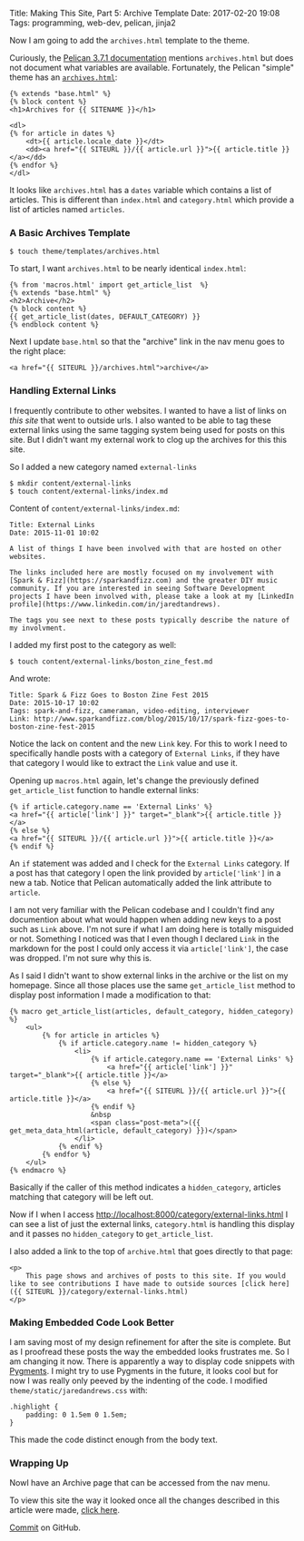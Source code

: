 Title: Making This Site, Part 5: Archive Template 
Date: 2017-02-20 19:08
Tags: programming, web-dev, pelican, jinja2

Now I am going to add the `archives.html`  template to the theme.

Curiously, the
[Pelican 3.7.1 documentation](http://docs.getpelican.com/en/stable/themes.html)
mentions `archives.html` but does not document what variables are
available. Fortunately, the Pelican "simple" theme has an
[`archives.html`](https://github.com/getpelican/pelican/blob/master/pelican/themes/simple/templates/archives.html):


	{% extends "base.html" %}
    {% block content %}
    <h1>Archives for {{ SITENAME }}</h1>
    
    <dl>
    {% for article in dates %}
        <dt>{{ article.locale_date }}</dt>
        <dd><a href="{{ SITEURL }}/{{ article.url }}">{{ article.title }}</a></dd>
    {% endfor %}
    </dl>

It looks like `archives.html` has a `dates` variable which contains a
list of articles. This is different than `index.html` and
`category.html` which provide a list of articles named `articles`.

### A Basic Archives Template

	$ touch theme/templates/archives.html

To start, I want `archives.html` to be nearly identical `index.html`:

	{% from 'macros.html' import get_article_list  %}
	{% extends "base.html" %}
	<h2>Archive</h2>
	{% block content %}
	{{ get_article_list(dates, DEFAULT_CATEGORY) }}
	{% endblock content %}

Next I update `base.html` so that the "archive" link in the nav menu
goes to the right place:

	<a href="{{ SITEURL }}/archives.html">archive</a> 

### Handling External Links

I frequently contribute to other websites. I wanted to
have a list of links on *this site*  that went to outside urls. I also
wanted to be able to tag these external links using the same tagging
system being used for posts on this site. But I didn't want my
external work to clog up the archives for this this site.

So I added a new category named `external-links`

	$ mkdir content/external-links
    $ touch content/external-links/index.md

Content of `content/external-links/index.md`:

	Title: External Links 
	Date: 2015-11-01 10:02 

	A list of things I have been involved with that are hosted on other websites.

	The links included here are mostly focused on my involvement with [Spark & Fizz](https://sparkandfizz.com) and the greater DIY music community. If you are interested in seeing Software Development projects I have been involved with, please take a look at my [LinkedIn profile](https://www.linkedin.com/in/jaredtandrews). 

	The tags you see next to these posts typically describe the nature of my involvment. 

I added my first post to the category as well:

	$ touch content/external-links/boston_zine_fest.md

And wrote:

	Title: Spark & Fizz Goes to Boston Zine Fest 2015
	Date: 2015-10-17 10:02
	Tags: spark-and-fizz, cameraman, video-editing, interviewer
	Link: http://www.sparkandfizz.com/blog/2015/10/17/spark-fizz-goes-to-boston-zine-fest-2015

Notice the lack on content and the new `Link` key. For this to work I
need to specifically handle posts with a category of `External Links`,
if they have that category I would like to extract the `Link` value
and use it.

Opening up `macros.html` again, let's change the previously defined `get_article_list` function to handle external links:

	{% if article.category.name == 'External Links' %}
	<a href="{{ article['link'] }}" target="_blank">{{ article.title }}</a>
	{% else %}
	<a href="{{ SITEURL }}/{{ article.url }}">{{ article.title }}</a>
	{% endif %}

An `if` statement was added and I check for the `External Links`
category. If a post has that category I open the link provided by
`article['link']` in a new a tab. Notice that Pelican automatically
added the link attribute to `article`.


I am not very familiar with the Pelican codebase and I couldn't find
any documention about what would happen when adding new keys to a post
such as `Link` above. I'm not sure if what I am doing here is totally
misguided or not. Something I noticed was that I even though I
declared `Link` in the markdown for the post I could only access it
via `article['link']`, the case was dropped. I'm not sure why this is.

As I said I didn't want to show external links in the archive or the
list on my homepage. Since all those places use the same
`get_article_list` method to display post information I made a
modification to that:

    {% macro get_article_list(articles, default_category, hidden_category) %}
        <ul>
            {% for article in articles %}
                {% if article.category.name != hidden_category %}
                    <li>
						{% if article.category.name == 'External Links' %}
                	        <a href="{{ article['link'] }}" target="_blank">{{ article.title }}</a>
						{% else %}
							<a href="{{ SITEURL }}/{{ article.url }}">{{ article.title }}</a>
						{% endif %}
						&nbsp
						<span class="post-meta">({{ get_meta_data_html(article, default_category) }})</span>
					</li>
                {% endif %}
            {% endfor %}
        </ul>
    {% endmacro %}

Basically if the caller of this method indicates a `hidden_category`,
articles matching that category will be left out.

Now if I when I access
[http://localhost:8000/category/external-links.html](http://localhost:8000/category/external-links.html)
I can see a list of just the external links, `category.html` is
handling this display and it passes no `hidden_category` to
`get_article_list`.

I also added a link to the top of `archive.html` that goes directly to
that page:

	<p>
		This page shows and archives of posts to this site. If you would like to see contributions I have made to outside sources [click here]({{ SITEURL }}/category/external-links.html)
	</p>

### Making Embedded Code Look Better

I am saving most of my design refinement for after the site is
complete. But as I proofread these posts the way the embedded looks
frustrates me. So I am changing it now. There is apparently a way to
display code snippets with [Pygments](http://pygments.org/). I might
try to use Pygments in the future, it looks cool but for now I was
really only peeved by the indenting of the code. I modified
`theme/static/jaredandrews.css` with:

	.highlight {
		padding: 0 1.5em 0 1.5em;
	}

This made the code distinct enough from the body text.

### Wrapping Up

NowI  have an Archive page that can be accessed from the nav menu.

To view this site the way it looked once all the changes described in this article were made, [click here](/making-this-site-rendered/05).

[Commit](https://github.com/jaredandrews/jaredandrewsdotcom_makingof/commit/d3f6803222e1d76ac31f1a74e75e537f9e027833) on GitHub.

 




